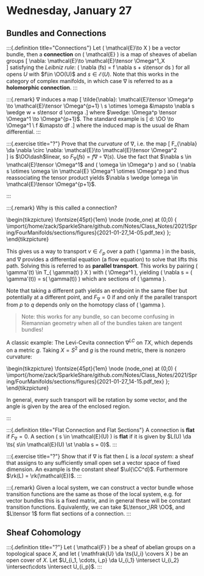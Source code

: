 # Wednesday, January 27

## Bundles and Connections

:::{.definition title="Connections"}
Let \( \mathcal{E}\to X  \) be a vector bundle, then a **connection** on \( \mathcal{E}  \) is a map of sheaves of abelian groups
\[
\nabla: \mathcal{E}\to \mathcal{E}\tensor \Omega^1_X  
\]
satisfying the *Leibniz rule*: \( \nabla (fs) = f \nabla s + s\tensor ds \) for all opens $U$ with $f\in \OO(U)$ and $s\in \mathcal{E}(U)$. 
Note that this works in the category of complex manifolds, in which case $\nabla$ is referred to as a **holomorphic connection**.
:::


:::{.remark}
$\nabla$ induces a map 
\[
\tilde{\nabla}: \mathcal{E}\tensor \Omega^p \to \mathcal{E}\tensor \Omega^{p+1} \\
s \otimes \omega &\mapsto \nabla s \wedge w + s\tensor d \omega
.\]
where $\wedge: \Omega^p \tensor \Omega^1 \to \Omega^{p+1}$.
The standard example is
\[
d: \OO \to \Omega^1 \\
f &\mapsto df
.\]
where the induced map is the usual de Rham differential.
:::

:::{.exercise title="?"}
Prove that the *curvature* of $\nabla$, i.e. the map
\[
F_{\nabla} \da \nabla \circ \nabla: \mathcal{E}\to \mathcal{E}\tensor \Omega^2  
\]
is $\OO\dash$linear, so $F_{\nabla}(fs) = f\nabla \circ \nabla(s)$.
Use the fact that $\nabla s \in \mathcal{E}\tensor \Omega^1$ and \( \omega \in \Omega^p \) and so \( \nabla s \otimes \omega \in \mathcal{E} \Omega^1 \otimes \Omega^p  \) and thus reassociating the tensor product yields $\nabla s \wedge \omega \in \mathcal{E}\tensor \Omega^{p+1}$. 

:::



:::{.remark}
Why is this called a connection?

\begin{tikzpicture}
\fontsize{45pt}{1em} 
\node (node_one) at (0,0) { \import{/home/zack/SparkleShare/github.com/Notes/Class_Notes/2021/Spring/FourManifolds/sections/figures}{2021-01-27_14-05.pdf_tex} };
\end{tikzpicture}

This gives us a way to transport $v\in \mathcal{E}_p$ over a path \( \gamma \) in the basis, and $\nabla$ provides a differential equation (a flow equation) to solve that lifts this path.
Solving this is referred to as **parallel transport**.
This works by pairing \( \gamma'(t) \in T_{ \gamma(t) } X \) with \( \Omega^1 \), yielding \( \nabla s = ( \gamma'(t)) = s( \gamma(t)) \) which are sections of \( \gamma \).

Note that taking a different path yields an endpoint in the same fiber but potentially at a different point, and $F_\nabla = 0$ if and only if the parallel transport from $p$ to $q$ depends only on the homotopy class of \( \gamma \).

> Note: this works for any bundle, so can become confusing in Riemannian geometry when all of the bundles taken are tangent bundles!

A classic example:
The Levi-Cevita connection $\nabla^{LC}$ on $TX$, which depends on a metric $g$.
Taking $X=S^2$ and $g$ is the round metric, there is nonzero curvature:

\begin{tikzpicture}
\fontsize{45pt}{1em} 
\node (node_one) at (0,0) { \import{/home/zack/SparkleShare/github.com/Notes/Class_Notes/2021/Spring/FourManifolds/sections/figures}{2021-01-27_14-15.pdf_tex} };
\end{tikzpicture}


In general, every such transport will be rotation by some vector, and the angle is given by the area of the enclosed region.

:::


:::{.definition title="Flat Connection and Flat Sections"}
A connection is **flat** if $F_\nabla = 0$.
A section \( s \in \mathcal{E}(U)  \) is **flat** if it is given by $L(U) \da \ts{ s\in \mathcal{E}(U) \st \nabla s = 0}$. 
:::


:::{.exercise title="?"}
Show that if $\nabla$ is flat then $L$ is a *local system*: a sheaf that assigns to any sufficiently small open set a vector space of fixed dimension.
An example is the constant sheaf $\ul{\CC^d}$.
Furthermore $\rk(L) = \rk(\mathcal{E})$. 
:::


:::{.remark}
Given a local system, we can construct a vector bundle whose transition functions are the same as those of the local system, e.g. for vector bundles this is a fixed matrix, and in general these will be constant transition functions.
Equivalently, we can take $L\tensor_\RR \OO$, and $L\tensor 1$ form flat sections of a connection.
:::

## Sheaf Cohomology


:::{.definition title="?"}
Let \( \mathcal{F}  \) be a sheaf of abelian groups on a topological space $X$, and let \( \mathfrak{U} \da \ts{U_i} \covers X  \) be an open cover of $X$.
Let $U_{i_1, \cdots, i_p} \da U_{i_1} \intersect U_{i_2} \intersect\cdots \intersect U_{i_p}$.
:::



